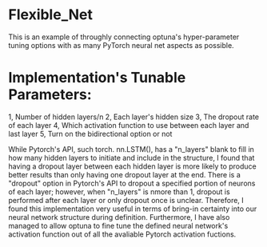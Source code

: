 # Flexible_Net
This is an example of throughly connecting optuna's hyper-parameter tuning options with as many PyTorch neural net aspects as possible.

# Implementation's Tunable Parameters:
1, Number of hidden layers/n
2, Each layer's hidden size
3, The dropout rate of each layer
4, Which activation function to use between each layer and last layer
5, Turn on the bidirectional option or not

While Pytorch's API, such torch. nn.LSTM(), has a "n_layers" blank to fill in how many hidden layers to initiate and include in the structure, I found that having a dropout layer between each hidden layer is more likely to produce better results than only having one dropout layer at the end. There is a "dropout" option in Pytorch's API to dropout a specified portion of neurons of each layer; however, when "n_layers" is nmore than 1, dropout is performed after each layer or only dropout once is unclear. Therefore, I found this implementation very useful in terms of bring-in certainty into our neural network structure during definition.
Furthermore, I have also managed to allow optuna to fine tune the defined neural network's activation function out of all the avaliable Pytorch activation fuctions.
